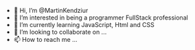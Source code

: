 - 👋 Hi, I’m @MartinKendziur
- 👀 I’m interested in being a programmer FullStack professional
- 🌱 I’m currently learning JavaScript, Html and CSS
- 💞️ I’m looking to collaborate on ...
- 📫 How to reach me ...

<!---
MartinKendziur/MartinKendziur is a ✨ special ✨ repository because its `README.md` (this file) appears on your GitHub profile.
You can click the Preview link to take a look at your changes.
--->
